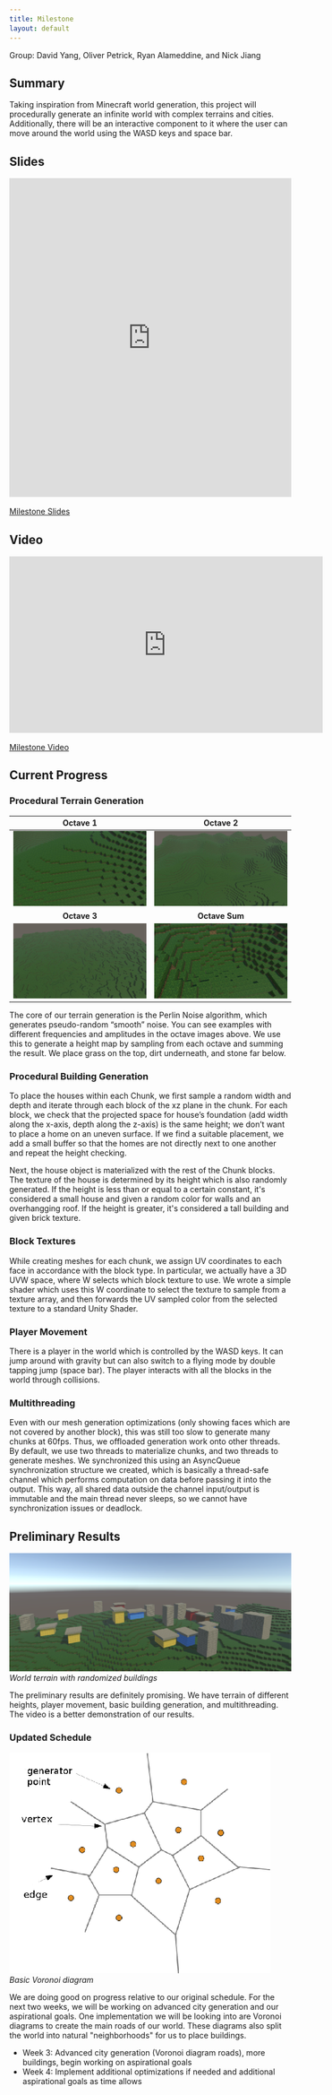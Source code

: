 ```yaml
---
title: Milestone
layout: default
---
```

Group: David Yang, Oliver Petrick, Ryan Alameddine, and Nick Jiang

## Summary
Taking inspiration from Minecraft world generation, this project will procedurally generate an infinite world with
complex terrains and cities. Additionally, there will be an interactive component to it where the user can move around 
the world using the WASD keys and space bar.      

## Slides
<style>
.responsive-wrap iframe{ max-width: 100%;}
</style>
<div class="responsive-wrap">
<!-- this is the embed code provided by Google -->
 <iframe src="https://docs.google.com/presentation/d/e/2PACX-1vTMRT2ORdzsPRwqJX6j8WVo78PR9HfdKeu6xztUjLtWyNPYo2gjyYwP-WvsoFZvuRb3NImf2mL4iYIx/embed?start=false&loop=false&delayms=3000" frameborder="0" width="960" height="569" allowfullscreen="true" mozallowfullscreen="true" webkitallowfullscreen="true"></iframe>
<!-- Google embed ends -->
</div>

[Milestone Slides](https://docs.google.com/presentation/d/1pH4gPwxhiTxhNro02AIRPbZl5zIW7kam_F1DCjj2xpc/edit#slide=id.p)

## Video
<iframe width="560" height="315" src="https://www.youtube.com/embed/DerSaJTplfA?si=mbUJRmaSsk09kbiq" title="YouTube video player" frameborder="0" allow="accelerometer; autoplay; clipboard-write; encrypted-media; gyroscope; picture-in-picture; web-share" referrerpolicy="strict-origin-when-cross-origin" allowfullscreen></iframe>

[Milestone Video](https://youtu.be/DerSaJTplfA)
     
## Current Progress

### Procedural Terrain Generation

Octave 1                   |  Octave 2
:-------------------------:|:-------------------------:
![Octave 1](images/octave1.jpg)  |  ![Octave 2](images/octave2.jpg)
**Octave 3**                  |  **Octave Sum**
![Octave 3](images/octave3.jpg)  |  ![Octave Sum](images/octavesum.jpg)


The core of our terrain generation is the Perlin Noise algorithm, which generates pseudo-random “smooth” noise. 
You can see examples with different frequencies and amplitudes in the octave images above. 
We use this to generate a height map by sampling from each octave and summing the result. We place grass on the top, dirt underneath, and stone far below. 

### Procedural Building Generation
To place the houses within each Chunk, we first sample a random width and depth and iterate through each block of the xz plane in the chunk. For each block, we check that the projected space for house’s foundation (add width along the x-axis, depth along the z-axis) is the same height; we don’t want to place a home on an uneven surface. If we find a suitable placement, we add a small buffer so that the homes are not directly next to one another and repeat the height checking.

Next, the house object is materialized with the rest of the Chunk blocks. The texture of the house is determined by its height which is also randomly generated. If the height is less than or equal to a certain constant, it's considered a small house and given a random color for walls and an overhangging roof. If the height is greater, it's considered a tall building and given brick texture.

### Block Textures
While creating meshes for each chunk, we assign UV coordinates to each face in accordance with the block type. In particular, we actually have a 3D UVW space, where W selects which block texture to use. We wrote a simple shader which uses this W coordinate to select the texture to sample from a texture array, and then forwards the UV sampled color from the selected texture to a standard Unity Shader.

### Player Movement
There is a player in the world which is controlled by the WASD keys. It can jump around with gravity but can also switch to a flying mode by double tapping jump (space bar). The player interacts with all the blocks in the world through collisions.

### Multithreading
Even with our mesh generation optimizations (only showing faces which are not covered by another block), this was still too slow to generate many chunks at 60fps. Thus, we offloaded generation work onto other threads.
By default, we use two threads to materialize chunks, and two threads to generate meshes.
We synchronized this using an AsyncQueue synchronization structure we created, which is basically a thread-safe channel which performs computation on data before passing it into the output.
This way, all shared data outside the channel input/output is immutable and the main thread never sleeps, so we cannot have synchronization issues or deadlock.


     
## Preliminary Results
![Milestone World](images/milestoneworld.png)
*World terrain with randomized buildings*

The preliminary results are definitely promising. We have terrain of different heights, player movement, basic building generation, and multithreading.
The video is a better demonstration of our results.
   
### Updated Schedule
![Voronoi Diagram](images/voronoidiagram.png) </br>
*Basic Voronoi diagram*

We are doing good on progress relative to our original schedule. For the next two weeks, we will be working on advanced city generation and our aspirational goals.
One implementation we will be looking into are Voronoi diagrams to create the main roads of our world. These diagrams also split the world into natural "neighborhoods" for us to place buildings.

- Week 3: Advanced city generation (Voronoi diagram roads), more buildings, begin working on aspirational goals
- Week 4: Implement additional optimizations if needed and additional aspirational goals as time allows


[Just the Docs]: https://just-the-docs.github.io/just-the-docs/
[GitHub Pages]: https://docs.github.com/en/pages
[README]: https://github.com/just-the-docs/just-the-docs-template/blob/main/README.md
[Jekyll]: https://jekyllrb.com
[GitHub Pages / Actions workflow]: https://github.blog/changelog/2022-07-27-github-pages-custom-github-actions-workflows-beta/
[use this template]: https://github.com/just-the-docs/just-the-docs-template/generate
